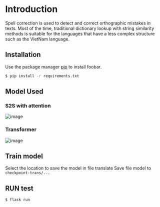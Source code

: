 # Introduction

Spell correction is used to detect and correct orthographic mistakes in texts. Most of the time, traditional dictionary lookup with string similarity methods is suitable for the languages that have a less complex structure such as the VietNam language.
## Installation

Use the package manager [pip](https://pip.pypa.io/en/stable/) to install foobar.
```bash
$ pip install -r requirements.txt
```
## Model Used
### S2S with attention
![image](https://user-images.githubusercontent.com/53816838/145516177-11cf2a95-37f9-4769-a33f-5f2dd34c4acd.png)
### Transformer
![image](https://user-images.githubusercontent.com/53816838/145516255-450f96fd-acb2-464d-abc9-99894bd02d4f.png)

## Train model

Select the location to save the model in file translate 
Save file model to ``checkpoint-trans/...``

## RUN test
```bash
$ flask run 
```

